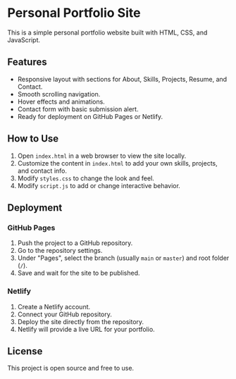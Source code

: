 # Personal Portfolio Site

This is a simple personal portfolio website built with HTML, CSS, and JavaScript.

## Features

- Responsive layout with sections for About, Skills, Projects, Resume, and Contact.
- Smooth scrolling navigation.
- Hover effects and animations.
- Contact form with basic submission alert.
- Ready for deployment on GitHub Pages or Netlify.

## How to Use

1. Open `index.html` in a web browser to view the site locally.
2. Customize the content in `index.html` to add your own skills, projects, and contact info.
3. Modify `styles.css` to change the look and feel.
4. Modify `script.js` to add or change interactive behavior.

## Deployment

### GitHub Pages

1. Push the project to a GitHub repository.
2. Go to the repository settings.
3. Under "Pages", select the branch (usually `main` or `master`) and root folder (`/`).
4. Save and wait for the site to be published.

### Netlify

1. Create a Netlify account.
2. Connect your GitHub repository.
3. Deploy the site directly from the repository.
4. Netlify will provide a live URL for your portfolio.

## License

This project is open source and free to use.
